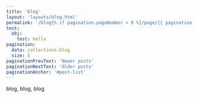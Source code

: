 ```yaml
---
title: 'blog'
layout: 'layouts/blog.html'
permalink: '/blog{% if pagination.pageNumber > 0 %}/page/{{ pagination.pageNumber }}{% endif %}/index.html'
test:
  obj:
    test: hello
pagination:
  data: collections.blog
  size: 5
paginationPrevText: 'Newer posts'
paginationNextText: 'Older posts'
paginationAnchor: '#post-list'
---
```


blog, blog, blog

